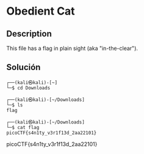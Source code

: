 # Obedient Cat

## Description
This file has a flag in plain sight (aka "in-the-clear").
## Solución
```
┌──(kali㉿kali)-[~]
└─$ cd Downloads 
                                                                             
┌──(kali㉿kali)-[~/Downloads]
└─$ ls
flag
                                                                             
┌──(kali㉿kali)-[~/Downloads]
└─$ cat flag    
picoCTF{s4n1ty_v3r1f13d_2aa22101}
```

picoCTF{s4n1ty_v3r1f13d_2aa22101}